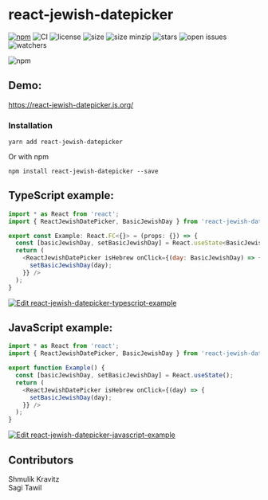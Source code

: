 # react-jewish-datepicker

[![npm](https://badgen.net/npm/v/react-jewish-datepicker)](https://www.npmjs.com/package/react-jewish-datepicker)
![CI](https://github.com/Shmulik-Kravitz/react-jewish-datepicker/workflows/CI/badge.svg?branch=master)
![license](https://badgen.net/npm/license/react-jewish-datepicker)
![size](https://badgen.net/bundlephobia/min/react-jewish-datepicker)
![size minzip](https://badgen.net/bundlephobia/minzip/react-jewish-datepicker)
![stars](https://badgen.net/github/stars/Shmulik-Kravitz/react-jewish-datepicker)
![open issues](https://badgen.net/github/open-issues/Shmulik-Kravitz/react-jewish-datepicker)
![watchers](https://badgen.net/github/watchers/Shmulik-Kravitz/react-jewish-datepicker)



![npm](https://raw.githubusercontent.com/Shmulik-Kravitz/react-jewish-datepicker/master/images/snapshot.png)




## Demo:
https://react-jewish-datepicker.js.org/

### Installation

```console
yarn add react-jewish-datepicker
```

Or with npm
```console
npm install react-jewish-datepicker --save
```



## TypeScript example:
```js
import * as React from 'react';
import { ReactJewishDatePicker, BasicJewishDay } from 'react-jewish-datepicker';

export const Example: React.FC<{}> = (props: {}) => {
  const [basicJewishDay, setBasicJewishDay] = React.useState<BasicJewishDay>();
  return (
    <ReactJewishDatePicker isHebrew onClick={(day: BasicJewishDay) => {
      setBasicJewishDay(day);
    }} />
  );
}

```
[![Edit react-jewish-datepicker-typescript-example](https://codesandbox.io/static/img/play-codesandbox.svg)](https://codesandbox.io/s/react-jewish-datepicker-typescript-example-1myb0?fontsize=14&hidenavigation=1&theme=dark)

## JavaScript example:
```js
import * as React from 'react';
import { ReactJewishDatePicker, BasicJewishDay } from 'react-jewish-datepicker';

export function Example() {
  const [basicJewishDay, setBasicJewishDay] = React.useState();
  return (
    <ReactJewishDatePicker isHebrew onClick={(day) => {
      setBasicJewishDay(day);
    }} />
  );
}
```
[![Edit react-jewish-datepicker-javascript-example](https://codesandbox.io/static/img/play-codesandbox.svg)](https://codesandbox.io/s/pedantic-gagarin-rdeov?fontsize=14&hidenavigation=1&theme=dark)

## Contributors
<div>Shmulik Kravitz</div>
<div>Sagi Tawil</div>